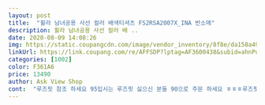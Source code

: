 ```yaml
---
layout: post 
title:  "휠라 남녀공용 사선 컬러 배색티셔츠 FS2RSA2007X_INA 반소매" 
description: 휠라 남녀공용 사선 컬러 배 ..
date: 2020-08-09 14:08:26 
img: https://static.coupangcdn.com/image/vendor_inventory/8f8e/da158a4919c3590ca4f3d106e381d50d3e990d6ab933c8b6b783a5011ea1.jpg 
linkUrl: https://link.coupang.com/re/AFFSDP?lptag=AF3600438&subid=ahnPublicAsk&pageKey=258948585&itemId=811565140&vendorItemId=5064086704&traceid=V0-113-1484eaf890b51a41 
categories: [1002] 
color: F361A6 
price: 13490 
author: Ask View Shop 
cont:  "루즈핏 참조 하세요 95입시는 루즈핏 싫으신 분들 90으로 주문 하세요 ㅎㅎㅎ루즈핏<br/>예뻐요.<br/><br/>편안하고 사이즈도 딱맞아서 잘입고 디닙니다<br/>" 
---
```

